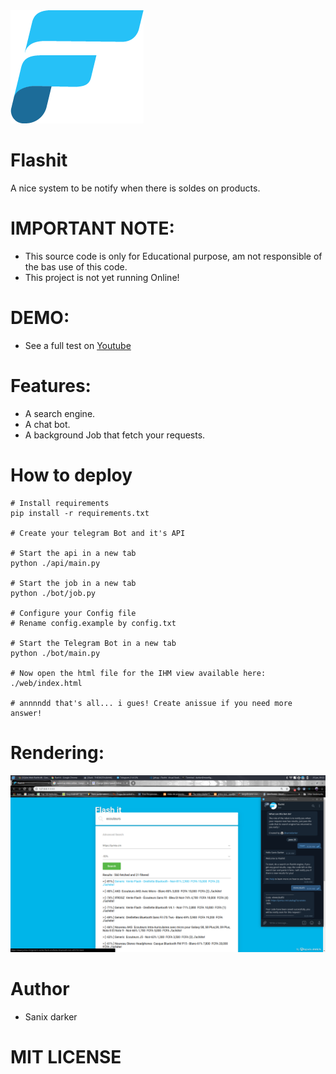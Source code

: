 <img src="./web/images/logo-27.png">

# Flashit

A nice system to be notify when there is soldes on products.

# IMPORTANT NOTE:

- This source code is only for Educational purpose, am not responsible of the bas use of this code.
- This project is not yet running Online!

# DEMO:

- See a full test on [Youtube](https://www.youtube.com/watch?v=PrbXV9MFuto)


# Features:

- A search engine.
- A chat bot.
- A background Job that fetch your requests.

# How to deploy

```shell
# Install requirements
pip install -r requirements.txt

# Create your telegram Bot and it's API

# Start the api in a new tab
python ./api/main.py

# Start the job in a new tab
python ./bot/job.py

# Configure your Config file
# Rename config.example by config.txt

# Start the Telegram Bot in a new tab
python ./bot/main.py

# Now open the html file for the IHM view available here: ./web/index.html

# annnndd that's all... i gues! Create anissue if you need more answer!

```

# Rendering:

<img src="flashit.png">

# Author

- Sanix darker

# MIT LICENSE

